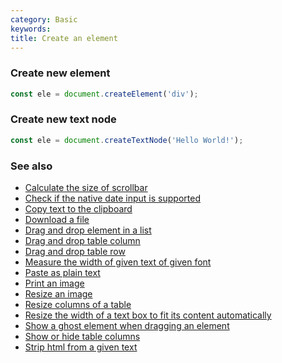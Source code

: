 ```yaml
---
category: Basic
keywords:
title: Create an element
---
```


### Create new element

```js
const ele = document.createElement('div');
```

### Create new text node

```js
const ele = document.createTextNode('Hello World!');
```

### See also

-   [Calculate the size of scrollbar](/calculate-the-size-of-scrollbar)
-   [Check if the native date input is supported](/check-if-the-native-date-input-is-supported)
-   [Copy text to the clipboard](/copy-text-to-the-clipboard)
-   [Download a file](/download-a-file)
-   [Drag and drop element in a list](/drag-and-drop-element-in-a-list)
-   [Drag and drop table column](/drag-and-drop-table-column)
-   [Drag and drop table row](/drag-and-drop-table-row)
-   [Measure the width of given text of given font](/measure-the-width-of-given-text-of-given-font)
-   [Paste as plain text](/paste-as-plain-text)
-   [Print an image](/print-an-image)
-   [Resize an image](/resize-an-image)
-   [Resize columns of a table](/resize-columns-of-a-table)
-   [Resize the width of a text box to fit its content automatically](/resize-the-width-of-a-text-box-to-fit-its-content-automatically)
-   [Show a ghost element when dragging an element](/show-a-ghost-element-when-dragging-an-element)
-   [Show or hide table columns](/show-or-hide-table-columns)
-   [Strip html from a given text](/strip-html-from-a-given-text)
